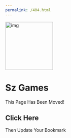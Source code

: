 ```yaml
---
permalink: /404.html
---
```


<!DOCTYPE html>
<html>
<head>
    <link rel="icon" href="https://github.com/sz-games/home/blob/main/G.png?raw=true">
    <title>Sz Games</title>
<meta charset="UTF-8">
<meta name="viewport" content="width=device-width, initial-scale=1">
<style>

/* Header/Logo Title */
.header {
  padding: 60px;
  text-align: center;
  background: linear-gradient(to bottom right, #9a9a9a, rgb(39, 39, 39));
  color: white;
  width: auto;
  font-size: 30px;
 
  font-family: Arial, Helvetica, sans-serif;
  border-radius: 15px;
}

/* Page Content */

</style>
</head>
<body>
<style>
    .game {
        position: absolute;
color: white;

  transform: scale(1.8);
  z-index: 3;
  font-family: Arial, Helvetica, sans-serif;
    }
    .fade {
        position: absolute;
        background: linear-gradient(to bottom, #1d1d1d, #1d1d1d5d, rgba(39, 39, 39, 0));
        width: 300px;
        height: 150px;
     border-radius: 15px;
    }
</style>
    <div class="header">
        <img src="https://github.com/sz-games/home/blob/main/Gg.png?raw=true" style="position: relative; width: 150px; height: 150px;" alt="img">
        <h1>Sz Games</h1>
        <h>This Page Has Been Moved!</h>
        <h2 style="cursor: pointer; text-decoration: none;" onclick="window.location = 'https://sz-games.github.io'">Click Here</h2>
        <h>Then Update Your Bookmark</h>
      </div>


</body>
</html>
